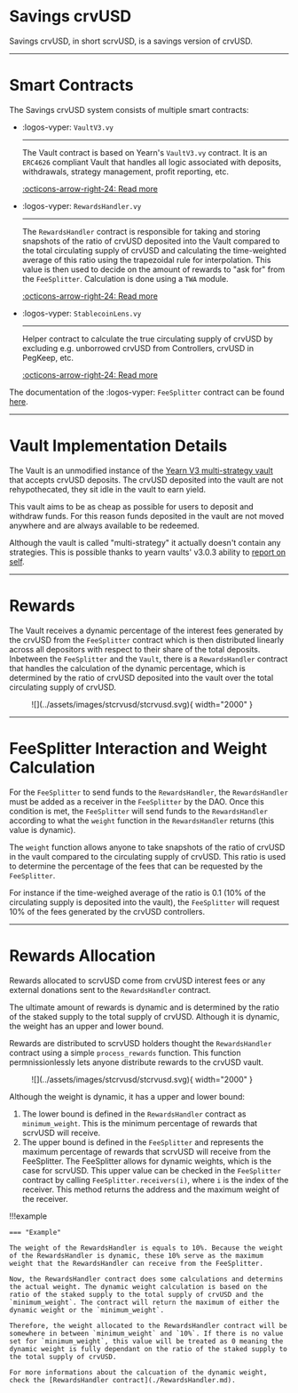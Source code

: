 <h1>Savings crvUSD</h1>

Savings crvUSD, in short scrvUSD, is a savings version of crvUSD. 


---


# **Smart Contracts**

The Savings crvUSD system consists of multiple smart contracts:

<div class="grid cards" markdown>

-   :logos-vyper: `VaultV3.vy`

    ---

    The Vault contract is based on Yearn's `VaultV3.vy` contract. It is an `ERC4626` compliant Vault that handles all logic associated with deposits, withdrawals, strategy management, profit reporting, etc.

    [:octicons-arrow-right-24: Read more](./Vault.md)

-   :logos-vyper: `RewardsHandler.vy`

    ---

    The `RewardsHandler` contract is responsible for taking and storing snapshots of the ratio of crvUSD deposited into the Vault compared to the total circulating supply of crvUSD and calculating the time-weighted average of this ratio using the trapezoidal rule for interpolation. This value is then used to decide on the amount of rewards to "ask for" from the `FeeSplitter`. Calculation is done using a `TWA` module.
    

    [:octicons-arrow-right-24: Read more](./RewardsHandler.md)

-   :logos-vyper: `StablecoinLens.vy`

    ---

    Helper contract to calculate the true circulating supply of crvUSD by excluding e.g. unborrowed crvUSD from Controllers, crvUSD in PegKeep, etc.

    [:octicons-arrow-right-24: Read more](./StablecoinLens.md)

</div>

The documentation of the :logos-vyper: `FeeSplitter` contract can be found [here](https://docs.curve.fi/fees/FeeSplitter/).


---


# **Vault Implementation Details**

The Vault is an unmodified instance of the [Yearn V3 multi-strategy vault](https://github.com/yearn/yearn-vaults-v3) that accepts crvUSD deposits. The crvUSD deposited into the vault are not rehypothecated, they sit idle in the vault to earn yield.

This vault aims to be as cheap as possible for users to deposit and withdraw funds. For this reason funds deposited in the vault are not moved anywhere and are always available to be redeemed.

Although the vault is called "multi-strategy" it actually doesn't contain any strategies. This is possible thanks to yearn vaults' v3.0.3 ability to [report on self](https://github.com/yearn/yearn-vaults-v3/pull/205).


---


# **Rewards**

The Vault receives a dynamic percentage of the interest fees generated by the crvUSD from the `FeeSplitter` contract which is then distributed linearly across all depositors with respect to their share of the total deposits. Inbetween the `FeeSplitter` and the `Vault`, there is a `RewardsHandler` contract that handles the calculation of the dynamic percentage, which is determined by the ratio of crvUSD deposited into the vault over the total circulating supply of crvUSD.

<figure markdown="span">
  ![](../assets/images/stcrvusd/stcrvusd.svg){ width="2000" }
  <figcaption></figcaption>
</figure>


---


# **FeeSplitter Interaction and Weight Calculation**

For the `FeeSplitter` to send funds to the `RewardsHandler`, the `RewardsHandler` must be added as a receiver in the `FeeSplitter` by the DAO. Once this condition is met, the `FeeSplitter` will send funds to the `RewardsHandler` according to what the `weight` function in the `RewardsHandler` returns (this value is dynamic).

The `weight` function allows anyone to take snapshots of the ratio of crvUSD in the vault compared to the circulating supply of crvUSD. This ratio is used to determine the percentage of the fees that can be requested by the `FeeSplitter`.

For instance if the time-weighed average of the ratio is 0.1 (10% of the circulating supply is deposited into the vault), the `FeeSplitter` will request 10% of the fees generated by the crvUSD controllers.


---

# **Rewards Allocation**

Rewards allocated to scrvUSD come from crvUSD interest fees or any external donations sent to the `RewardsHandler` contract.

The ultimate amount of rewards is dynamic and is determined by the ratio of the staked supply to the total supply of crvUSD. Although it is dynamic, the weight has an upper and lower bound.

Rewards are distributed to scrvUSD holders thought the `RewardsHandler` contract using a simple `process_rewards` function. This function permnissionlessly lets anyone distribute rewards to the crvUSD vault.

<figure markdown="span">
  ![](../assets/images/stcrvusd/stcrvusd.svg){ width="2000" }
  <figcaption></figcaption>
</figure>

Although the weight is dynamic, it has a upper and lower bound:

1. The lower bound is defined in the `RewardsHandler` contract as `minimum_weight`. This is the minimum percentage of rewards that scrvUSD will receive.
2. The upper bound is defined in the `FeeSplitter` and represents the maximum percentage of rewards that scrvUSD will receive from the FeeSplitter. The FeeSplitter allows for dynamic weights, which is the case for scrvUSD. This upper value can be checked in the `FeeSplitter` contract by calling `FeeSplitter.receivers(i)`, where `i` is the index of the receiver. This method returns the address and the maximum weight of the receiver.

!!!example

    === "Example"

    The weight of the RewardsHandler is equals to 10%. Because the weight of the RewardsHandler is dynamic, these 10% serve as the maximum weight that the RewardsHandler can receive from the FeeSplitter.

    Now, the RewardsHandler contract does some calculations and determins the actual weight. The dynamic weight calculation is based on the ratio of the staked supply to the total supply of crvUSD and the `minimum_weight`. The contract will return the maximum of either the dynamic weight or the `minimum_weight`.

    Therefore, the weight allocated to the RewardsHandler contract will be somewhere in between `minimum_weight` and `10%`. If there is no value set for `minimum_weight`, this value will be treated as 0 meaning the dynamic weight is fully dependant on the ratio of the staked supply to the total supply of crvUSD. 

    For more informations about the calcuation of the dynamic weight, check the [RewardsHandler contract](./RewardsHandler.md).

